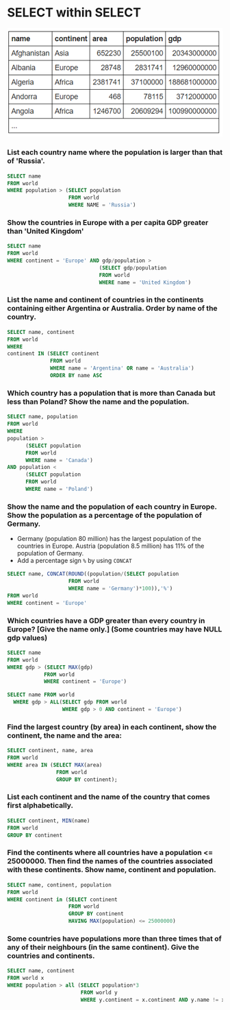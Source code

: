# SELECT within SELECT

![](https://github.com/jasonmchlee/sql-practice/blob/master/sql/table1.png)

### List each country name where the population is larger than that of 'Russia'.

```sql
SELECT name
FROM world
WHERE population > (SELECT population
                    FROM world
                    WHERE NAME = 'Russia')
```

### Show the countries in Europe with a per capita GDP greater than 'United Kingdom'

```sql
SELECT name
FROM world
WHERE continent = 'Europe' AND gdp/population >
                              (SELECT gdp/population	
                              FROM world
                              WHERE name = 'United Kingdom')
```

### List the name and continent of countries in the continents containing either Argentina or Australia. Order by name of the country.

```sql
SELECT name, continent
FROM world
WHERE
continent IN (SELECT continent
              FROM world
              WHERE name = 'Argentina' OR name = 'Australia')
              ORDER BY name ASC
```

### Which country has a population that is more than Canada but less than Poland? Show the name and the population.

```sql
SELECT name, population
FROM world
WHERE 
population >
      (SELECT population
      FROM world
      WHERE name = 'Canada')
AND population <
      (SELECT population
      FROM world
      WHERE name = 'Poland')
```

### Show the name and the population of each country in Europe. Show the population as a percentage of the population of Germany.

- Germany (population 80 million) has the largest population of the countries in Europe. Austria (population 8.5 million) has 11% of the population of Germany.
- Add a percentage sign `%` by using `CONCAT`

```sql
SELECT name, CONCAT(ROUND((population/(SELECT population
                    FROM world
                    WHERE name = 'Germany')*100)),'%')
FROM world
WHERE continent = 'Europe'
```

### Which countries have a GDP greater than every country in Europe? [Give the name only.] (Some countries may have NULL gdp values)

```sql
SELECT name
FROM world
WHERE gdp > (SELECT MAX(gdp)
            FROM world
            WHERE continent = 'Europe')
```

```sql
SELECT name FROM world
  WHERE gdp > ALL(SELECT gdp FROM world
                  WHERE gdp > 0 AND continent = 'Europe')
```

### Find the largest country (by area) in each continent, show the continent, the name and the area:

```sql
SELECT continent, name, area 
FROM world
WHERE area IN (SELECT MAX(area)
                FROM world
                GROUP BY continent);
```

### List each continent and the name of the country that comes first alphabetically.

```sql
SELECT continent, MIN(name)
FROM world
GROUP BY continent
```

### Find the continents where all countries have a population <= 25000000. Then find the names of the countries associated with these continents. Show name, continent and population.

```sql
SELECT name, continent, population
FROM world
WHERE continent in (SELECT continent
                    FROM world
                    GROUP BY continent
                    HAVING MAX(population) <= 25000000)
```

### Some countries have populations more than three times that of any of their neighbours (in the same continent). Give the countries and continents.

```sql
SELECT name, continent
FROM world x
WHERE population > all (SELECT population*3
                        FROM world y
                        WHERE y.continent = x.continent AND y.name != x.name)
```
